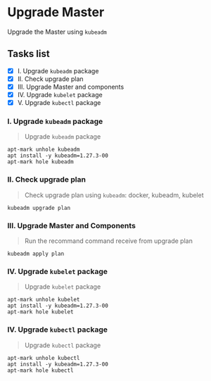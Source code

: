 # Upgrade Master
Upgrade the Master using `kubeadm`
## Tasks list
- [x] I. Upgrade `kubeadm` package
- [x] II. Check upgrade plan
- [x] III. Upgrade Master and components
- [x] IV. Upgrade `kubelet` package
- [x] V. Upgrade `kubectl` package

### I.  Upgrade `kubeadm` package

> Upgrade `kubeadm` package
```
apt-mark unhole kubeadm
apt install -y kubeadm=1.27.3-00
apt-mark hole kubeadm
```

### II.  Check upgrade plan

> Check upgrade plan using `kubeadm`: docker, kubeadm, kubelet

```
kubeadm upgrade plan
```

### III.  Upgrade Master and Components

> Run the recommand command receive from upgrade plan

```
kubeadm apply plan
```

### IV.  Upgrade `kubelet` package

> Upgrade `kubelet` package
```
apt-mark unhole kubelet
apt install -y kubeadm=1.27.3-00
apt-mark hole kubelet
```

### IV.  Upgrade `kubectl` package

> Upgrade `kubectl` package
```
apt-mark unhole kubectl
apt install -y kubeadm=1.27.3-00
apt-mark hole kubectl
```
